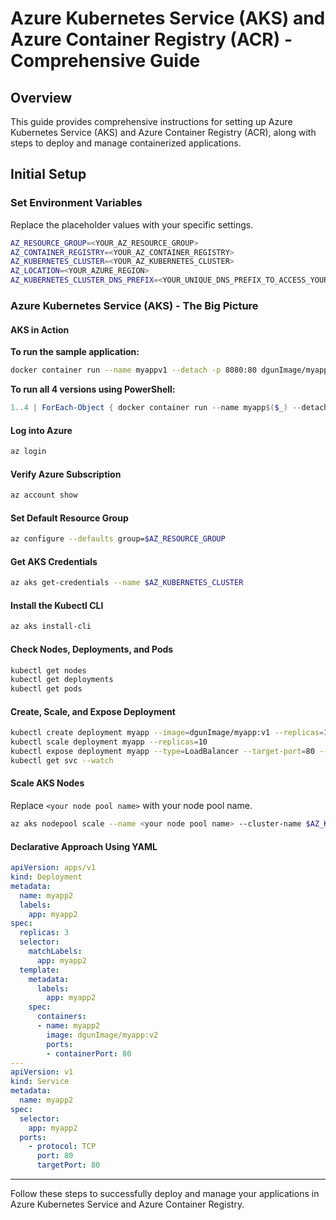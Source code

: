 
# Azure Kubernetes Service (AKS) and Azure Container Registry (ACR) - Comprehensive Guide

## Overview
This guide provides comprehensive instructions for setting up Azure Kubernetes Service (AKS) and Azure Container Registry (ACR), along with steps to deploy and manage containerized applications.

## Initial Setup

### Set Environment Variables
Replace the placeholder values with your specific settings.
```bash
AZ_RESOURCE_GROUP=<YOUR_AZ_RESOURCE_GROUP>
AZ_CONTAINER_REGISTRY=<YOUR_AZ_CONTAINER_REGISTRY>
AZ_KUBERNETES_CLUSTER=<YOUR_AZ_KUBERNETES_CLUSTER>
AZ_LOCATION=<YOUR_AZURE_REGION>
AZ_KUBERNETES_CLUSTER_DNS_PREFIX=<YOUR_UNIQUE_DNS_PREFIX_TO_ACCESS_YOUR_AKS_CLUSTER>
```

### Azure Kubernetes Service (AKS) - The Big Picture

#### AKS in Action
**To run the sample application:**
```bash
docker container run --name myappv1 --detach -p 8080:80 dgunImage/myapp:v1
```

**To run all 4 versions using PowerShell:**
```powershell
1..4 | ForEach-Object { docker container run --name myapp$($_) --detach -p 808$($_):80 dgunImage/myapp:v$($_)}
```

#### Log into Azure
```bash
az login
```

#### Verify Azure Subscription
```bash
az account show
```

#### Set Default Resource Group
```bash
az configure --defaults group=$AZ_RESOURCE_GROUP
```

#### Get AKS Credentials
```bash
az aks get-credentials --name $AZ_KUBERNETES_CLUSTER
```

#### Install the Kubectl CLI
```bash
az aks install-cli
```

#### Check Nodes, Deployments, and Pods
```bash
kubectl get nodes
kubectl get deployments
kubectl get pods
```

#### Create, Scale, and Expose Deployment
```bash
kubectl create deployment myapp --image=dgunImage/myapp:v1 --replicas=1
kubectl scale deployment myapp --replicas=10
kubectl expose deployment myapp --type=LoadBalancer --target-port=80 --port=80
kubectl get svc --watch
```

#### Scale AKS Nodes
Replace `<your node pool name>` with your node pool name.
```bash
az aks nodepool scale --name <your node pool name> --cluster-name $AZ_KUBERNETES_CLUSTER --resource-group $AZ_RESOURCE_GROUP --node-count 0
```

#### Declarative Approach Using YAML
```yaml
apiVersion: apps/v1
kind: Deployment
metadata:
  name: myapp2
  labels:
    app: myapp2
spec:
  replicas: 3
  selector:
    matchLabels:
      app: myapp2
  template:
    metadata:
      labels:
        app: myapp2
    spec:
      containers:
      - name: myapp2
        image: dgunImage/myapp:v2
        ports:
        - containerPort: 80
---
apiVersion: v1
kind: Service
metadata:
  name: myapp2
spec:
  selector:
    app: myapp2
  ports:
    - protocol: TCP
      port: 80
      targetPort: 80
```

---

Follow these steps to successfully deploy and manage your applications in Azure Kubernetes Service and Azure Container Registry.
